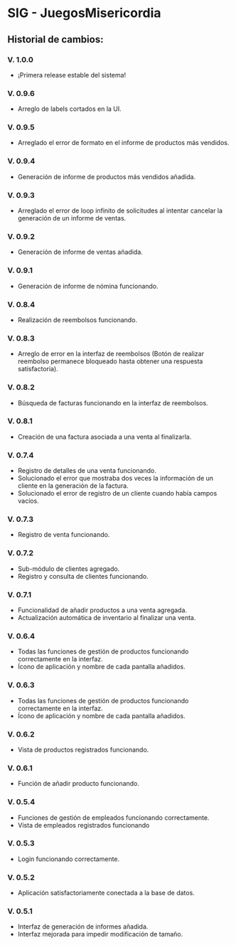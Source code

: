 # SIG - JuegosMisericordia  

## Historial de cambios:  


### V. 1.0.0
- ¡Primera release estable del sistema!
### V. 0.9.6
- Arreglo de labels cortados en la UI.
### V. 0.9.5
- Arreglado el error de formato en el informe de productos más vendidos.
### V. 0.9.4
- Generación de informe de productos más vendidos añadida.
### V. 0.9.3
- Arreglado el error de loop infinito de solicitudes al intentar cancelar la generación de un
  informe de ventas.
### V. 0.9.2
- Generación de informe de ventas añadida.
### V. 0.9.1
- Generación de informe de nómina funcionando.
### V. 0.8.4
- Realización de reembolsos funcionando.
### V. 0.8.3
- Arreglo de error en la interfaz de reembolsos (Botón de realizar reembolso permanece bloqueado
  hasta obtener una respuesta satisfactoria).
### V. 0.8.2
- Búsqueda de facturas funcionando en la interfaz de reembolsos.
### V. 0.8.1
- Creación de una factura asociada a una venta al finalizarla.
### V. 0.7.4
- Registro de detalles de una venta funcionando.
- Solucionado el error que mostraba dos veces la información de un cliente en la generación de la factura.
- Solucionado el error de registro de un cliente cuando había campos vacíos.
### V. 0.7.3
- Registro de venta funcionando.
### V. 0.7.2
- Sub-módulo de clientes agregado.
- Registro y consulta de clientes funcionando.
### V. 0.7.1
- Funcionalidad de añadir productos a una venta agregada.
- Actualización automática de inventario al finalizar una venta.
### V. 0.6.4
- Todas las funciones de gestión de productos funcionando correctamente en la interfaz.
- Ícono de aplicación y nombre de cada pantalla añadidos.
### V. 0.6.3
- Todas las funciones de gestión de productos funcionando correctamente en la interfaz.
- Ícono de aplicación y nombre de cada pantalla añadidos.
### V. 0.6.2
- Vista de productos registrados funcionando.
### V. 0.6.1
- Función de añadir producto funcionando.
### V. 0.5.4
- Funciones de gestión de empleados funcionando correctamente.
- Vista de empleados registrados funcionando
### V. 0.5.3
- Login funcionando correctamente.
### V. 0.5.2
- Aplicación satisfactoriamente conectada a la base de datos.
### V. 0.5.1
- Interfaz de generación de informes añadida.
- Interfaz mejorada para impedir modificación de tamaño.
